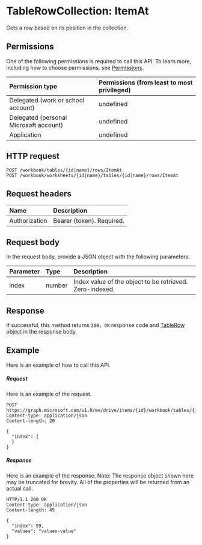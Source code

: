 # TableRowCollection: ItemAt

Gets a row based on its position in the collection.
## Permissions
One of the following permissions is required to call this API. To learn more, including how to choose permissions, see [Permissions](../../../concepts/permissions_reference.md).

|Permission type      | Permissions (from least to most privileged)              | 
|:--------------------|:---------------------------------------------------------| 
|Delegated (work or school account) | undefined    | 
|Delegated (personal Microsoft account) | undefined    | 
|Application | undefined | 

## HTTP request
<!-- { "blockType": "ignored" } -->
```http
POST /workbook/tables/{id|name}/rows/ItemAt
POST /workbook/worksheets/{id|name}/tables/{id|name}/rows/ItemAt

```
## Request headers
| Name       | Description|
|:---------------|:----------|
| Authorization  | Bearer {token}. Required. |


## Request body
In the request body, provide a JSON object with the following parameters.

| Parameter	   | Type	|Description|
|:---------------|:--------|:----------|
|index|number|Index value of the object to be retrieved. Zero-indexed.|

## Response
If successful, this method returns `200, OK` response code and [TableRow](../resources/tablerow.md) object in the response body.

## Example
Here is an example of how to call this API.
##### Request
Here is an example of the request.
<!-- {
  "blockType": "request",
  "name": "tablerowcollection_itemat"
}-->
```http
POST https://graph.microsoft.com/v1.0/me/drive/items/{id}/workbook/tables/{id|name}/rows/ItemAt
Content-type: application/json
Content-length: 20

{
  "index": {
  }
}
```

##### Response
Here is an example of the response. Note: The response object shown here may be truncated for brevity. All of the properties will be returned from an actual call.
<!-- {
  "blockType": "response",
  "truncated": true,
  "@odata.type": "microsoft.graph.tableRow"
} -->
```http
HTTP/1.1 200 OK
Content-type: application/json
Content-length: 45

{
  "index": 99,
  "values": "values-value"
}
```

<!-- uuid: 8fcb5dbc-d5aa-4681-8e31-b001d5168d79
2015-10-25 14:57:30 UTC -->
<!-- {
  "type": "#page.annotation",
  "description": "TableRowCollection: ItemAt",
  "keywords": "",
  "section": "documentation",
  "tocPath": ""
}-->